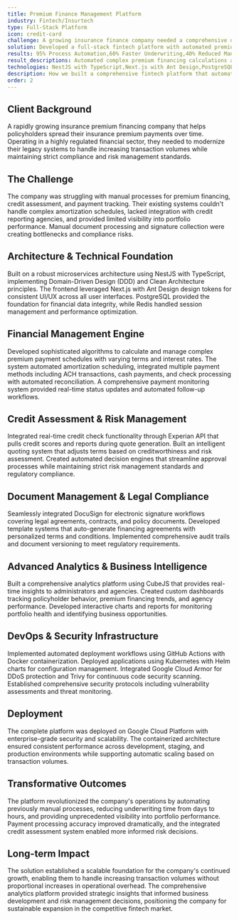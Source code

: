 ```yaml
---
title: Premium Finance Management Platform
industry: Fintech/Insurtech
type: Full-Stack Platform
icon: credit-card
challenge: A growing insurance finance company needed a comprehensive digital platform to automate premium financing, streamline underwriting processes, and provide real-time analytics across their operations. Their manual processes were causing delays, errors in payment tracking, and limited visibility into portfolio performance.
solution: Developed a full-stack fintech platform with automated premium financing, integrated credit assessment, document management, and comprehensive analytics dashboard to transform their entire operational workflow.
results: 95% Process Automation,60% Faster Underwriting,40% Reduced Manual Errors,Real-time Analytics
result_descriptions: Automated complex premium financing calculations and payment scheduling,Streamlined credit assessment and approval workflows with integrated reporting,Eliminated manual data entry errors through automated document processing,Comprehensive dashboard providing instant insights into portfolio performance
technologies: NestJS with TypeScript,Next.js with Ant Design,PostgreSQL Database,Redis Caching,DocuSign Integration,Experian Credit API,CubeJS Analytics,Docker & Kubernetes,Google Cloud Platform
description: How we built a comprehensive fintech platform that automated premium financing operations, integrated credit assessment workflows, and provided real-time business intelligence for insurance financing.
order: 2
---
```


## Client Background

A rapidly growing insurance premium financing company that helps policyholders spread their insurance premium payments over time. Operating in a highly regulated financial sector, they needed to modernize their legacy systems to handle increasing transaction volumes while maintaining strict compliance and risk management standards.

## The Challenge

The company was struggling with manual processes for premium financing, credit assessment, and payment tracking. Their existing systems couldn't handle complex amortization schedules, lacked integration with credit reporting agencies, and provided limited visibility into portfolio performance. Manual document processing and signature collection were creating bottlenecks and compliance risks.

## Architecture & Technical Foundation

Built on a robust microservices architecture using NestJS with TypeScript, implementing Domain-Driven Design (DDD) and Clean Architecture principles. The frontend leveraged Next.js with Ant Design design tokens for consistent UI/UX across all user interfaces. PostgreSQL provided the foundation for financial data integrity, while Redis handled session management and performance optimization.

## Financial Management Engine

Developed sophisticated algorithms to calculate and manage complex premium payment schedules with varying terms and interest rates. The system automated amortization scheduling, integrated multiple payment methods including ACH transactions, cash payments, and check processing with automated reconciliation. A comprehensive payment monitoring system provided real-time status updates and automated follow-up workflows.

## Credit Assessment & Risk Management

Integrated real-time credit check functionality through Experian API that pulls credit scores and reports during quote generation. Built an intelligent quoting system that adjusts terms based on creditworthiness and risk assessment. Created automated decision engines that streamline approval processes while maintaining strict risk management standards and regulatory compliance.

## Document Management & Legal Compliance

Seamlessly integrated DocuSign for electronic signature workflows covering legal agreements, contracts, and policy documents. Developed template systems that auto-generate financing agreements with personalized terms and conditions. Implemented comprehensive audit trails and document versioning to meet regulatory requirements.

## Advanced Analytics & Business Intelligence

Built a comprehensive analytics platform using CubeJS that provides real-time insights to administrators and agencies. Created custom dashboards tracking policyholder behavior, premium financing trends, and agency performance. Developed interactive charts and reports for monitoring portfolio health and identifying business opportunities.

## DevOps & Security Infrastructure

Implemented automated deployment workflows using GitHub Actions with Docker containerization. Deployed applications using Kubernetes with Helm charts for configuration management. Integrated Google Cloud Armor for DDoS protection and Trivy for continuous code security scanning. Established comprehensive security protocols including vulnerability assessments and threat monitoring.

## Deployment

The complete platform was deployed on Google Cloud Platform with enterprise-grade security and scalability. The containerized architecture ensured consistent performance across development, staging, and production environments while supporting automatic scaling based on transaction volumes.

## Transformative Outcomes

The platform revolutionized the company's operations by automating previously manual processes, reducing underwriting time from days to hours, and providing unprecedented visibility into portfolio performance. Payment processing accuracy improved dramatically, and the integrated credit assessment system enabled more informed risk decisions.

## Long-term Impact

The solution established a scalable foundation for the company's continued growth, enabling them to handle increasing transaction volumes without proportional increases in operational overhead. The comprehensive analytics platform provided strategic insights that informed business development and risk management decisions, positioning the company for sustainable expansion in the competitive fintech market.
